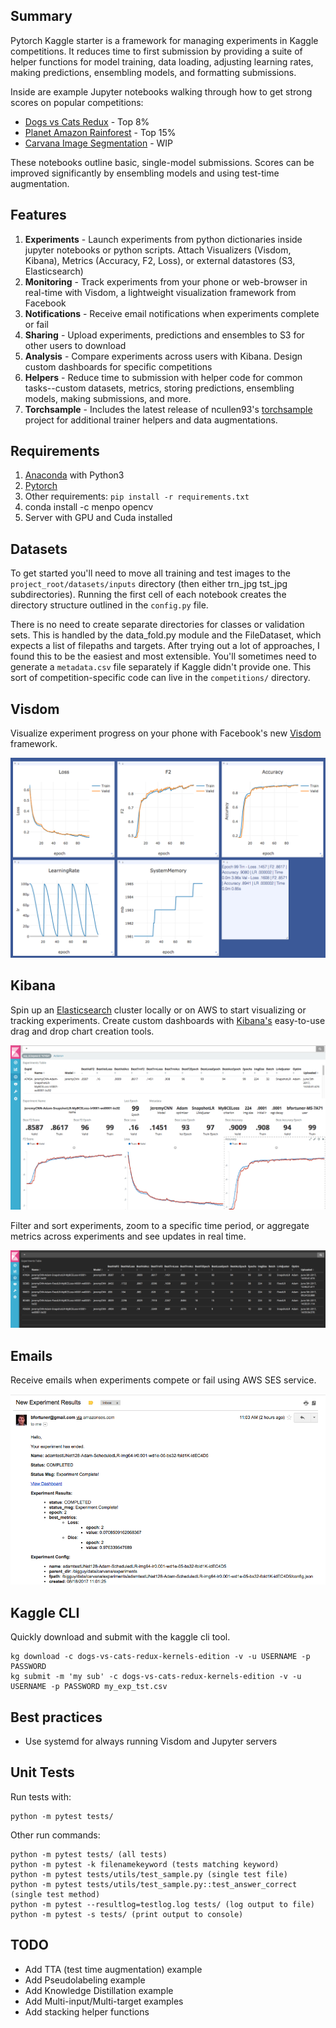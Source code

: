 ## Summary
Pytorch Kaggle starter is a framework for managing experiments in Kaggle competitions. It reduces time to first submission by providing a suite of helper functions for model training, data loading, adjusting learning rates, making predictions, ensembling models, and formatting submissions. 

Inside are example Jupyter notebooks walking through how to get strong scores on popular competitions:

* [Dogs vs Cats Redux](https://www.kaggle.com/c/dogs-vs-cats-redux-kernels-edition) - Top 8%
* [Planet Amazon Rainforest](https://www.kaggle.com/c/planet-understanding-the-amazon-from-space) - Top 15%
* [Carvana Image Segmentation](https://www.kaggle.com/c/carvana-image-masking-challenge) - WIP

These notebooks outline basic, single-model submissions. Scores can be improved significantly by ensembling models and using test-time augmentation.

## Features

1. **Experiments** - Launch experiments from python dictionaries inside jupyter notebooks or python scripts. Attach Visualizers (Visdom, Kibana), Metrics (Accuracy, F2, Loss), or external datastores (S3, Elasticsearch)
2. **Monitoring** - Track experiments from your phone or web-browser in real-time with Visdom, a lightweight visualization framework from Facebook
3. **Notifications** - Receive email notifications when experiments complete or fail
4. **Sharing** - Upload experiments, predictions and ensembles to S3 for other users to download
5. **Analysis** - Compare experiments across users with Kibana. Design custom dashboards for specific competitions
6. **Helpers** - Reduce time to submission with helper code for common tasks--custom datasets, metrics, storing predictions, ensembling models, making submissions, and more.
7. **Torchsample** - Includes the latest release of ncullen93's [torchsample](https://github.com/ncullen93/torchsample) project for additional trainer helpers and data augmentations.

## Requirements

1. [Anaconda](https://www.continuum.io/downloads) with Python3
2. [Pytorch](http://pytorch.org/)
3. Other requirements: ```pip install -r requirements.txt```
4. conda install -c menpo opencv
5. Server with GPU and Cuda installed

## Datasets
To get started you'll need to move all training and test images to the `project_root/datasets/inputs` directory (then either trn_jpg tst_jpg subdirectories). Running the first cell of each notebook creates the directory structure outlined in the `config.py` file.

There is no need to create separate directories for classes or validation sets. This is handled by the data_fold.py module and the FileDataset, which expects a list of filepaths and targets. After trying out a lot of approaches, I found this to be the easiest and most extensible. You'll sometimes need to generate a `metadata.csv` file separately if Kaggle didn't provide one. This sort of competition-specific code can live in the `competitions/` directory.

## Visdom
Visualize experiment progress on your phone with Facebook's new [Visdom](https://github.com/facebookresearch/visdom) framework.

![Visdom](docs/visdom.png)

## Kibana
Spin up an [Elasticsearch](https://www.elastic.co/) cluster locally or on AWS to start visualizing or tracking experiments. Create custom dashboards with [Kibana's](https://www.elastic.co/products/kibana) easy-to-use drag and drop chart creation tools.

![Kibana1](docs/kibana1.png)

Filter and sort experiments, zoom to a specific time period, or aggregate metrics across experiments and see updates in real time.

![Kibana2](docs/kibana2.png)

## Emails
Receive emails when experiments compete or fail using AWS SES service.

![Emails](docs/email.png)

## Kaggle CLI
Quickly download and submit with the kaggle cli tool.

```
kg download -c dogs-vs-cats-redux-kernels-edition -v -u USERNAME -p PASSWORD
kg submit -m 'my sub' -c dogs-vs-cats-redux-kernels-edition -v -u USERNAME -p PASSWORD my_exp_tst.csv
```

## Best practices

* Use systemd for always running Visdom and Jupyter servers


## Unit Tests

Run tests with:
```
python -m pytest tests/
```

Other run commands:
```
python -m pytest tests/ (all tests)
python -m pytest -k filenamekeyword (tests matching keyword)
python -m pytest tests/utils/test_sample.py (single test file)
python -m pytest tests/utils/test_sample.py::test_answer_correct (single test method)
python -m pytest --resultlog=testlog.log tests/ (log output to file)
python -m pytest -s tests/ (print output to console)
```

## TODO

* Add TTA (test time augmentation) example
* Add Pseudolabeling example
* Add Knowledge Distillation example
* Add Multi-input/Multi-target examples
* Add stacking helper functions
